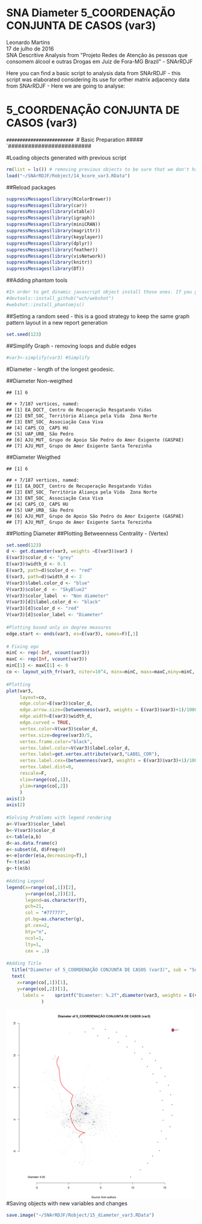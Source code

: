 # SNA Diameter 5_COORDENAÇÃO CONJUNTA DE CASOS (var3)
Leonardo Martins  
17 de julho de 2016  
SNA Descritive Analysis from "Projeto Redes de Atenção às pessoas que consomem álcool e outras Drogas em Juiz de Fora-MG   Brazil"  - SNArRDJF

Here you can find a basic script to analysis data from SNArRDJF - this script was elaborated considering its use for orther matrix adjacency data from SNArRDJF - Here we are going to analyse:

# 5_COORDENAÇÃO CONJUNTA DE CASOS (var3)

`#########################
`# Basic Preparation #####
`#########################

#Loading objects generated with previous script 

```r
rm(list = ls()) # removing previous objects to be sure that we don't have objects conflicts name
load("~/SNArRDJF/Robject/14_kcore_var3.RData")
```
##Reload packages

```r
suppressMessages(library(RColorBrewer))
suppressMessages(library(car))
suppressMessages(library(xtable))
suppressMessages(library(igraph))
suppressMessages(library(miniCRAN))
suppressMessages(library(magrittr))
suppressMessages(library(keyplayer))
suppressMessages(library(dplyr))
suppressMessages(library(feather))
suppressMessages(library(visNetwork))
suppressMessages(library(knitr))
suppressMessages(library(DT))
```
##Adding phantom tools

```r
#In order to get dinamic javascript object install those ones. If you get problems installing go to Stackoverflow.com and type your error to discover what to do. In some cases the libraries need to be intalled in outside R libs.
#devtools::install_github("wch/webshot")
#webshot::install_phantomjs()
```
##Setting a random seed - this is a good strategy to keep the same graph pattern layout in a new report generation

```r
set.seed(123)
```

##Simplify Graph - removing loops and duble edges 

```r
#var3<-simplify(var3) #Simplify
```


#Diameter - length of the longest geodesic.

##Diameter Non-weigthed 

```
## [1] 6
```

```
## + 7/187 vertices, named:
## [1] EA_DQCT_ Centro de Recuperação Resgatando Vidas            
## [2] ENT_SOC_ Território Aliança pela Vida  Zona Norte          
## [3] ENT_SOC_ Associação Casa Viva                              
## [4] CAPS_CO_ CAPS HU                                           
## [5] UAP_URB_ São Pedro                                         
## [6] AJU_MUT_ Grupo de Apoio São Pedro do Amor Exigente (GASPAE)
## [7] AJU_MUT_ Grupo de Amor Exigente Santa Terezinha
```
##Diameter Weigthed 

```
## [1] 6
```

```
## + 7/187 vertices, named:
## [1] EA_DQCT_ Centro de Recuperação Resgatando Vidas            
## [2] ENT_SOC_ Território Aliança pela Vida  Zona Norte          
## [3] ENT_SOC_ Associação Casa Viva                              
## [4] CAPS_CO_ CAPS HU                                           
## [5] UAP_URB_ São Pedro                                         
## [6] AJU_MUT_ Grupo de Apoio São Pedro do Amor Exigente (GASPAE)
## [7] AJU_MUT_ Grupo de Amor Exigente Santa Terezinha
```
##Plotting Diameter
##Plotting Betweenness Centrality - (Vertex)

```r
set.seed(123)
d <- get.diameter(var3, weights =E(var3)$var3 )
E(var3)$color_d <- "grey"
E(var3)$width_d <- 0.1
E(var3, path=d)$color_d <- "red"
E(var3, path=d)$width_d <- 2
V(var3)$label.color_d <- "blue"
V(var3)$color_d  <- "SkyBlue2"
V(var3)$color_label  <- "Non diameter"
V(var3)[d]$label.color_d <- "black"
V(var3)[d]$color_d <- "red"
V(var3)[d]$color_label <- "Diameter"

#Plotting based only on degree measures 
edge.start <- ends(var3, es=E(var3), names=F)[,1]

# Fixing ego
minC <- rep(-Inf, vcount(var3))
maxC <- rep(Inf, vcount(var3))
minC[1] <- maxC[1] <- 0
co <- layout_with_fr(var3, niter=10^4, minx=minC, maxx=maxC,miny=minC, maxy=maxC, weights = E(var3)$var3)

#Plotting
plot(var3, 
     layout=co,
     edge.color=E(var3)$color_d,
     edge.arrow.size=(betweenness(var3, weights = E(var3)$var3)+1)/100000,
     edge.width=E(var3)$width_d,
     edge.curved = TRUE,
     vertex.color=V(var3)$color_d,
     vertex.size=degree(var3)/5,
     vertex.frame.color="black",
     vertex.label.color=V(var3)$label.color_d,
     vertex.label=get.vertex.attribute(var3,"LABEL_COR"),
     vertex.label.cex=(betweenness(var3, weights = E(var3)$var3)+1)/10000,
     vertex.label.dist=0,
     rescale=F,
     xlim=range(co[,1]), 
     ylim=range(co[,2])
     )
axis(1)
axis(2)

#Solving Problems with legend rendering 
a<-V(var3)$color_label 
b<-V(var3)$color_d
c<-table(a,b)
d<-as.data.frame(c)
e<-subset(d, d$Freq>0)
e<-e[order(e$a,decreasing=T),] 
f<-t(e$a)
g<-t(e$b)

#Adding Legend
legend(x=range(co[,1])[2], 
       y=range(co[,2])[2],
       legend=as.character(f),
       pch=21,
       col = "#777777", 
       pt.bg=as.character(g),
       pt.cex=2,
       bty="n", 
       ncol=1,
       lty=1,
       cex = .3)

#Adding Title
  title("Diameter of 5_COORDENAÇÃO CONJUNTA DE CASOS (var3)", sub = "Source: from authors ")
  text( 
    x=range(co[,1])[1],
    y=range(co[,2])[1], 
      labels =    sprintf("Diameter: %.2f",diameter(var3, weights = E(var3)$var3))
             )
```

![](5_COORDENAÇÃO_CONJUNTA_DE_CASOS_15_diameter_files/figure-html/unnamed-chunk-8-1.png)<!-- -->
#Saving objects with new variables and changes

```r
save.image("~/SNArRDJF/Robject/15_diameter_var3.RData") 
```


